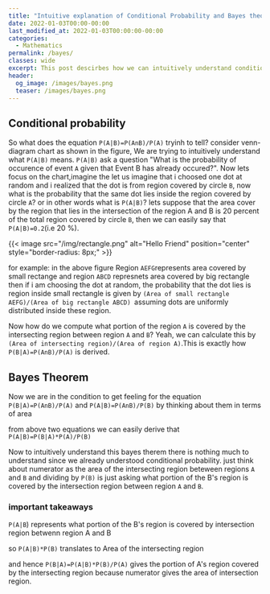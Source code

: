 ```yaml
---
title: "Intuitive explanation of Conditional Probability and Bayes theorem"
date: 2022-01-03T00:00-00:00
last_modified_at: 2022-01-03T00:00:00-00:00
categories:
  - Mathematics
permalink: /bayes/
classes: wide
excerpt: This post descirbes how we can intuitively understand conditional probability and bayes theorem in terms of area
header:
  og_image: /images/bayes.png
  teaser: /images/bayes.png
---
```


## Conditional probability

So what does the equation `P(A|B)=P(AnB)/P(A)` tryinh to tell? consider venn-diagram chart as shown in the figure, We are trying to intuitively understand what `P(A|B)` means. `P(A|B)` ask a question "What is the probability of occurence of event `A` given that Event B has already occured?". Now lets focus on the chart,imagine the let us imagine that i choosed one dot at random and i realized that the dot is from region covered by circle `B`, now what is the probability that the same dot lies inside the region covered by circle `A`? or in other words what is `P(A|B)`? lets suppose that the area cover by the region that lies in the intersection of the region A and B is 20 percent of the total region covered by circle `B`, then we can easily say that `P(A|B)=0.2`(i.e 20 %).

{{< image src="/img/rectangle.png" alt="Hello Friend" position="center" style="border-radius: 8px;" >}}

for example: in the above figure Region `AEFG`represents area covered by small rectange and region `ABCD` represnets area covered by big rectangle then if i am choosing the dot at random, the probability that the dot lies is region inside small rectangle is given by `(Area of small rectangle AEFG)/(Area of big rectangle ABCD) `assuming dots are uniformly distributed inside these region.

Now how do we compute what portion of the region `A` is covered by the intersecting region between region `A` and `B`? Yeah, we can calculate this by `(Area of intersecting region)/(Area of region A)`.This is exactly how `P(B|A)=P(AnB)/P(A)` is derived.

## Bayes Theorem

Now we are in the condition to get feeling for the equation
`P(B|A)=P(AnB)/P(A)` and
`P(A|B)=P(AnB)/P(B)`
by thinking about them in terms of area

from above two equations we can easily derive that
`P(A|B)=P(B|A)*P(A)/P(B)`

Now to intuitively understand this bayes therem there is nothing much to understand since we already understood conditional probability. just think about numerator as the area of the intersecting region beteween regions `A` and `B` and dividing by `P(B)` is just asking what portion of the B's region is covered by the intersection region between region `A` and `B`.

### important takeaways

`P(A|B`) represents what portion of the B's region is covered by intersection region betwenn region A and B

so `P(A|B)*P(B)` translates to Area of the intersecting region

and hence `P(B|A)=P(A|B)*P(B)/P(A)` gives the portion of A's region covered by the intersecting region because numerator gives the area of intersection region.
